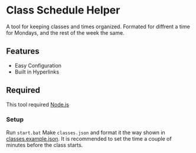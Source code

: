 # Class Schedule Helper

A tool for keeping classes and times organized. Formated for diffrent a time for Mondays, and the rest of the week the same.

## Features

- Easy Configuration
- Built in Hyperlinks

## Required

This tool required [Node.js][njs]

### Setup

Run `start.bat`
Make `classes.json` and format it the way shown in [classes.example.json][example].
It is recommended to set the time a couple of minutes before the class starts.

[njs]: https://nodejs.org/en/
[example]: https://github.com/KK964/Class-Schedule-Helper/blob/main/classes.example.json

